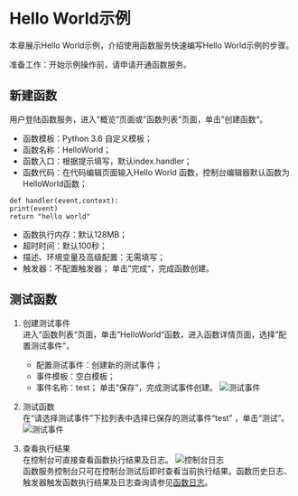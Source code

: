 # Hello World示例
本章展示Hello World示例，介绍使用函数服务快速编写Hello World示例的步骤。

准备工作：开始示例操作前，请申请开通函数服务。

## 新建函数
用户登陆函数服务，进入“概览”页面或”函数列表“页面，单击”创建函数“。

  * 函数模板：Python 3.6 自定义模板；<br>
  * 函数名称：HelloWorld；<br>
  * 函数入口：根据提示填写，默认index.handler；<br>  
  * 函数代码：在代码编辑页面输入Hello World 函数，控制台编辑器默认函数为HelloWorld函数；<br>
  
 
  ```
def handler(event,context):
print(event)
return "hello world"
```
     
  * 函数执行内存：默认128MB；  
  * 超时时间：默认100秒； 
  * 描述、环境变量及高级配置：无需填写；  
  * 触发器：不配置触发器；
    单击”完成“，完成函数创建。

## 测试函数 
1. 创建测试事件<br>
进入”函数列表“页面，单击”HelloWorld“函数，进入函数详情页面，选择”配置测试事件”，
    * 配置测试事件：创建新的测试事件；
    * 事件模板：空白模板；
    * 事件名称：test；
    单击“保存”，完成测试事件创建。 
    ![测试事件](https://github.com/jdcloudcom/cn/blob/functionservice/image/Elastic-Compute/functionservice/test3.PNG)

2. 测试函数<br>
在“请选择测试事件”下拉列表中选择已保存的测试事件“test” ，单击“测试”。
![测试事件](https://github.com/jdcloudcom/cn/blob/functionservice/image/Elastic-Compute/functionservice/testwork.png)                  

3. 查看执行结果<br>
在控制台可直接查看函数执行结果及日志。
![控制台日志](https://github.com/jdcloudcom/cn/blob/functionservice/image/Elastic-Compute/functionservice/log1.PNG)                             
函数服务控制台只可在控制台测试后即时查看当前执行结果。函数历史日志、触发器触发函数执行结果及日志查询请参见[函数日志](../Operation-Guide/function-log.md)。


